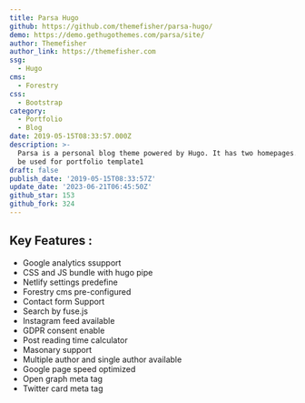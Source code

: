 ```yaml
---
title: Parsa Hugo
github: https://github.com/themefisher/parsa-hugo/
demo: https://demo.gethugothemes.com/parsa/site/
author: Themefisher
author_link: https://themefisher.com
ssg:
  - Hugo
cms:
  - Forestry
css:
  - Bootstrap
category:
  - Portfolio
  - Blog
date: 2019-05-15T08:33:57.000Z
description: >-
  Parsa is a personal blog theme powered by Hugo. It has two homepages. Also can
  be used for portfolio template1
draft: false
publish_date: '2019-05-15T08:33:57Z'
update_date: '2023-06-21T06:45:50Z'
github_star: 153
github_fork: 324
---
```


## Key Features :

- Google analytics ssupport
- CSS and JS bundle with hugo pipe
- Netlify settings predefine
- Forestry cms pre-configured
- Contact form Support
- Search by fuse.js
- Instagram feed available
- GDPR consent enable
- Post reading time calculator
- Masonary support
- Multiple author and single author available
- Google page speed optimized
- Open graph meta tag
- Twitter card meta tag
